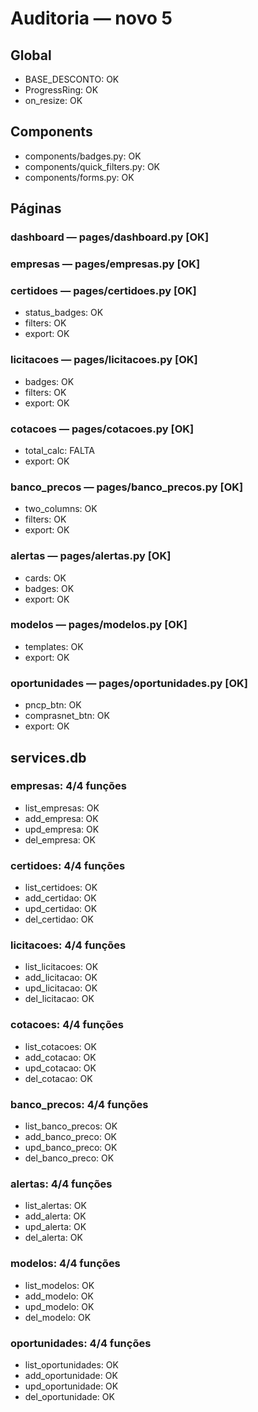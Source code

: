 # Auditoria — novo 5

## Global

- BASE_DESCONTO: OK
- ProgressRing: OK
- on_resize: OK

## Components

- components/badges.py: OK
- components/quick_filters.py: OK
- components/forms.py: OK

## Páginas

### dashboard — pages/dashboard.py [OK]
### empresas — pages/empresas.py [OK]
### certidoes — pages/certidoes.py [OK]
- status_badges: OK
- filters: OK
- export: OK
### licitacoes — pages/licitacoes.py [OK]
- badges: OK
- filters: OK
- export: OK
### cotacoes — pages/cotacoes.py [OK]
- total_calc: FALTA
- export: OK
### banco_precos — pages/banco_precos.py [OK]
- two_columns: OK
- filters: OK
- export: OK
### alertas — pages/alertas.py [OK]
- cards: OK
- badges: OK
- export: OK
### modelos — pages/modelos.py [OK]
- templates: OK
- export: OK
### oportunidades — pages/oportunidades.py [OK]
- pncp_btn: OK
- comprasnet_btn: OK
- export: OK

## services.db

### empresas: 4/4 funções
- list_empresas: OK
- add_empresa: OK
- upd_empresa: OK
- del_empresa: OK
### certidoes: 4/4 funções
- list_certidoes: OK
- add_certidao: OK
- upd_certidao: OK
- del_certidao: OK
### licitacoes: 4/4 funções
- list_licitacoes: OK
- add_licitacao: OK
- upd_licitacao: OK
- del_licitacao: OK
### cotacoes: 4/4 funções
- list_cotacoes: OK
- add_cotacao: OK
- upd_cotacao: OK
- del_cotacao: OK
### banco_precos: 4/4 funções
- list_banco_precos: OK
- add_banco_preco: OK
- upd_banco_preco: OK
- del_banco_preco: OK
### alertas: 4/4 funções
- list_alertas: OK
- add_alerta: OK
- upd_alerta: OK
- del_alerta: OK
### modelos: 4/4 funções
- list_modelos: OK
- add_modelo: OK
- upd_modelo: OK
- del_modelo: OK
### oportunidades: 4/4 funções
- list_oportunidades: OK
- add_oportunidade: OK
- upd_oportunidade: OK
- del_oportunidade: OK